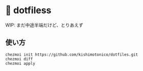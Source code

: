 # 🚧 dotfiless

WIP: まだ中途半端だけど、とりあえず

## 使い方

```
chezmoi init https://github.com/kishimotonico/dotfiles.git
chezmoi diff
chezmoi apply
```
